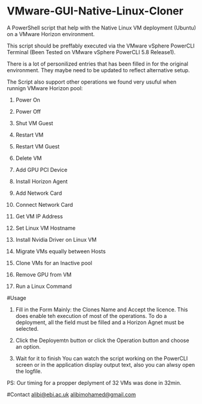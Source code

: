 # VMware-GUI-Native-Linux-Cloner
A PowerShell script that help with the Native Linux VM deployment (Ubuntu) on a VMware Horizon environment.

This script should be preffably executed via the VMware vSphere PowerCLI Terminal (Been Tested on VMware vSphere PowerCLI 5.8 Release1).

There is a lot of personilized entries that has been filled in for the original environment. They maybe need to be updated to reflect alternative setup.

The Script also support other operations we found very usuful when runnign VMware Horizon pool:

1) Power On

2) Power Off

3) Shut VM Guest

4) Restart VM

5) Restart VM Guest

6) Delete VM

7) Add GPU PCI Device

8) Install Horizon Agent

9) Add Network Card

10) Connect Network Card

11) Get VM IP Address

12) Set Linux VM Hostname

13) Install Nvidia Driver on Linux VM

14) Migrate VMs equally between Hosts

15) Clone VMs for an Inactive pool

16) Remove GPU from VM

17) Run a Linux Command

#Usage

1) Fill in the Form 
Mainly: the Clones Name and Accept the licence. This does enable teh execution of most of the operations. To do a deployment, all the field must be filled and a Horizon Agnet must be selected.

2) Click the Deployemtn button or click the Operation button and choose an option.

3) Wait for it to finish
You can watch the script working on the PowerCLI screen or in the application display output text, also you can alwsy open the logfile. 

PS: Our timing for a propper deplyment of 32 VMs was done in 32min.

#Contact
alibi@ebi.ac.uk
alibimohamed@gmail.com
